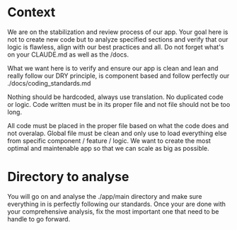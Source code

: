

# Context

We are on the stabilization and review process of our app.
Your goal here is not to create new code but to analyze specified sections and verify that our logic is flawless, align with our best practices and all.
Do not forget what's on your CLAUDE.md as well as the /docs.

What we want here is to verify and ensure our app is clean and lean and really follow our DRY principle, is component based and follow perfectly our ./docs/coding_standards.md 

Nothing should be hardcoded, always use translation.
No duplicated code or logic.
Code written must be in its proper file and not file should not be too long.

All code must be placed in the proper file based on what the code does and not overalap. 
Global file must be clean and only use to load everything else from specific component / feature / logic.
We want to create the most optimal and maintenable app so that we can scale as big as possible.


# Directory to analyse
You will go on and analyse the ./app/main directory and make sure everything in is perfectly following our standards.
Once your are done with your comprehensive analysis, fix the most important one that need to be handle to go forward. 